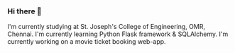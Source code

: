 ### Hi there 👋
I'm currently studying at St. Joseph's College of Engineering, OMR, Chennai.
I'm currently learning Python Flask framework & SQLAlchemy.
I'm currently working on a movie ticket booking web-app.

<!--
**YogeshwaranS-ABD/YogeshwaranS-ABD** is a ✨ _special_ ✨ repository because its `README.md` (this file) appears on your GitHub profile.

Here are some ideas to get you started:

- 🔭 I’m currently working on ...
- 🌱 I’m currently learning ...
- 👯 I’m looking to collaborate on ...
- 🤔 I’m looking for help with ...
- 💬 Ask me about ...
- 📫 How to reach me: ...
- 😄 Pronouns: ...
- ⚡ Fun fact: ...
-->
